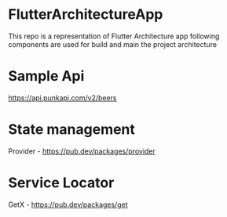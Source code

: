 # FlutterArchitectureApp
This repo is a representation of Flutter Architecture app following components are used for build and main the project architecture

# Sample Api
https://api.punkapi.com/v2/beers

# State management 
Provider - https://pub.dev/packages/provider

# Service Locator 
GetX - https://pub.dev/packages/get



